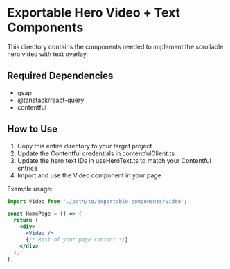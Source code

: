 
# Exportable Hero Video + Text Components

This directory contains the components needed to implement the scrollable hero video with text overlay.

## Required Dependencies

- gsap
- @tanstack/react-query
- contentful

## How to Use

1. Copy this entire directory to your target project
2. Update the Contentful credentials in contentfulClient.ts
3. Update the hero text IDs in useHeroText.ts to match your Contentful entries
4. Import and use the Video component in your page

Example usage:
```jsx
import Video from './path/to/exportable-components/Video';

const HomePage = () => {
  return (
    <div>
      <Video />
      {/* Rest of your page content */}
    </div>
  );
};
```
